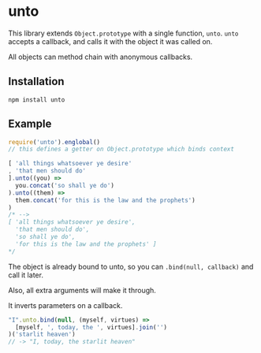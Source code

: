 # unto

This library extends `Object.prototype` with a single function, `unto`.
`unto` accepts a callback, and calls it with the object it was called on.

All objects can method chain with anonymous callbacks.

## Installation

```
npm install unto
```

## Example

```js
require('unto').englobal()
// this defines a getter on Object.prototype which binds context

[ 'all things whatsoever ye desire'
, 'that men should do'
].unto((you) =>
  you.concat('so shall ye do')
).unto((them) =>
  them.concat('for this is the law and the prophets')
)
/* -->
[ 'all things whatsoever ye desire',
  'that men should do',
  'so shall ye do',
  'for this is the law and the prophets' ]
*/
```

The object is already bound to unto, so you can `.bind(null, callback)` and call it later.

Also, all extra arguments will make it through.

It inverts parameters on a callback.

```js
"I".unto.bind(null, (myself, virtues) =>
  [myself, ', today, the ', virtues].join('')
)('starlit heaven')
// -> "I, today, the starlit heaven"
```
